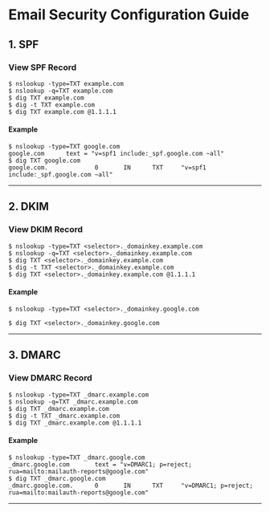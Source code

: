 # Email Security Configuration Guide
## 1. SPF
### View SPF Record
```
$ nslookup -type=TXT example.com
$ nslookup -q=TXT example.com
$ dig TXT example.com
$ dig -t TXT example.com
$ dig TXT example.com @1.1.1.1
```
#### Example
```
$ nslookup -type=TXT google.com
google.com      text = "v=spf1 include:_spf.google.com ~all"
$ dig TXT google.com
google.com.             0       IN      TXT     "v=spf1 include:_spf.google.com ~all"
```
---


## 2. DKIM
### View DKIM Record
```
$ nslookup -type=TXT <selector>._domainkey.example.com
$ nslookup -q=TXT <selector>._domainkey.example.com
$ dig TXT <selector>._domainkey.example.com
$ dig -t TXT <selector>._domainkey.example.com
$ dig TXT <selector>._domainkey.example.com @1.1.1.1
```
#### Example
```
$ nslookup -type=TXT <selector>._domainkey.google.com

$ dig TXT <selector>._domainkey.google.com

```
---


## 3. DMARC
### View DMARC Record
```
$ nslookup -type=TXT _dmarc.example.com
$ nslookup -q=TXT _dmarc.example.com
$ dig TXT _dmarc.example.com
$ dig -t TXT _dmarc.example.com
$ dig TXT _dmarc.example.com @1.1.1.1
```
#### Example
```
$ nslookup -type=TXT _dmarc.google.com
_dmarc.google.com       text = "v=DMARC1; p=reject; rua=mailto:mailauth-reports@google.com"
$ dig TXT _dmarc.google.com
_dmarc.google.com.      0       IN      TXT     "v=DMARC1; p=reject; rua=mailto:mailauth-reports@google.com"
```
---





